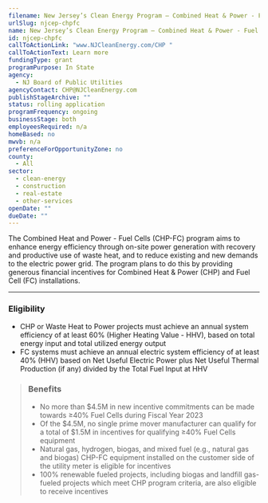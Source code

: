 ```yaml
---
filename: New Jersey’s Clean Energy Program – Combined Heat & Power - Fuel Cells
urlSlug: njcep-chpfc
name: New Jersey’s Clean Energy Program – Combined Heat & Power - Fuel Cells
id: njcep-chpfc
callToActionLink: "www.NJCleanEnergy.com/CHP "
callToActionText: Learn more
fundingType: grant
programPurpose: In State
agency:
  - NJ Board of Public Utilities
agencyContact: CHP@NJCleanEnergy.com
publishStageArchive: ""
status: rolling application
programFrequency: ongoing
businessStage: both
employeesRequired: n/a
homeBased: no
mwvb: n/a
preferenceForOpportunityZone: no
county:
  - All
sector:
  - clean-energy
  - construction
  - real-estate
  - other-services
openDate: ""
dueDate: ""
---
```

The Combined Heat and Power - Fuel Cells (CHP-FC) program aims to enhance energy efficiency through on-site power generation with recovery and productive use of waste heat, and to reduce existing and new demands to the electric power grid. The program plans to do this by providing generous financial incentives for Combined Heat & Power (CHP) and Fuel Cell (FC) installations.

- - -

### Eligibility

* CHP or Waste Heat to Power projects must achieve an annual system efficiency of at least 60% (Higher Heating Value - HHV), based on total energy input and total utilized energy output
* FC systems must achieve an annual electric system efficiency of at least 40% (HHV) based on Net Useful Electric Power plus Net Useful Thermal Production (if any) divided by the Total Fuel Input at HHV

> ### Benefits
>
> * No more than $4.5M in new incentive commitments can be made towards ≥40% Fuel Cells during Fiscal Year 2023
> * Of the $4.5M, no single prime mover manufacturer can qualify for a total of $1.5M in incentives for qualifying ≥40% Fuel Cells equipment
> * Natural gas, hydrogen, biogas, and mixed fuel (e.g., natural gas and biogas) CHP-FC equipment installed on the customer side of the utility meter is eligible for incentives
> * 100% renewable fueled projects, including biogas and landfill gas-fueled projects which meet CHP program criteria, are also eligible to receive incentives